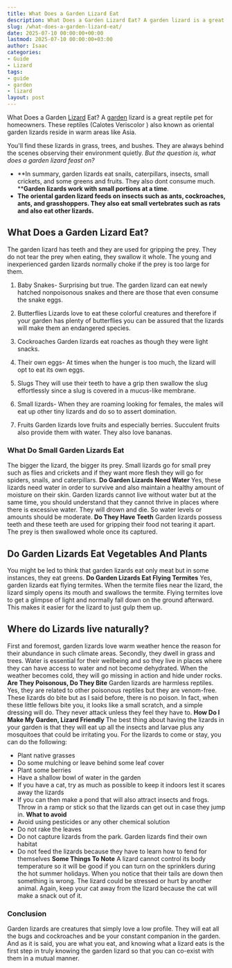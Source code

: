 ```yaml
---
title: What Does a Garden Lizard Eat
description: What Does a Garden Lizard Eat? A garden lizard is a great reptile pet for homeowners. These reptiles Calotes Veriscolor  also known as oriental garden lizards...
slug: /what-does-a-garden-lizard-eat/
date: 2025-07-10 00:00:00+00:00
lastmod: 2025-07-10 00:00:00+03:00
author: Isaac
categories:
- Guide
- Lizard
tags:
- guide
- garden
- lizard
layout: post
---
```

What Does a Garden [Lizard](https://pestpolicy.com/are-lizards-poisonous/) Eat? A [garden](https://pestpolicy.com/10-essential-lawn-and-garden-tools-for-fall/) lizard is a great reptile pet for homeowners. These reptiles (Calotes Veriscolor ) also known as oriental garden lizards reside in warm areas like Asia.

You'll find these lizards in grass, trees, and bushes. They are always behind the scenes observing their environment quietly.
*But the question is, what does a garden lizard feast on?*
- **In summary, garden lizards eat snails, caterpillars, insects, small crickets, and some greens and fruits. They also dont consume much. ****Garden lizards work with small portions at a time**.
- **The oriental garden lizard feeds on insects such as ants, cockroaches, ants, and grasshoppers. They also eat small vertebrates such as rats and also eat other lizards.**

## What Does a Garden Lizard Eat?
The garden lizard has teeth and they are used for gripping the prey. They do not tear the prey when eating, they swallow it whole. The young and inexperienced garden lizards normally choke if the prey is too large for them.

1. Baby Snakes- Surprising but true. The garden lizard can eat newly hatched nonpoisonous snakes and there are those that even consume the snake eggs.

2. Butterflies  Lizards love to eat these colorful creatures and therefore if your garden has plenty of butterflies you can be assured that the lizards will make them an endangered species.

3. Cockroaches Garden lizards eat roaches as though they were light snacks.

4. Their own eggs- At times when the hunger is too much, the lizard will opt to eat its own eggs.

5. Slugs  They will use their teeth to have a grip then swallow the slug effortlessly since a slug is covered in a mucus-like membrane.

6. Small lizards- When they are roaming looking for females, the males will eat up other tiny lizards and do so to assert domination.

7. Fruits  Garden lizards love fruits and especially berries. Succulent fruits also provide them with water. They also love bananas.
### **What Do Small Garden Lizards Eat**
The bigger the lizard, the bigger its prey. Small lizards go for small prey such as flies and crickets and if they want more flesh they will go for spiders, snails, and caterpillars.
**Do Garden Lizards Need Water**
Yes, these lizards need water in order to survive and also maintain a healthy amount of moisture on their skin. Garden lizards cannot live without water but at the same time, you should understand that they cannot thrive in places where there is excessive water. They will drown and die. So water levels or amounts should be moderate.
**Do They Have Teeth**
Garden lizards possess teeth and these teeth are used for gripping their food not tearing it apart. The prey is then swallowed whole once its captured.
## **Do Garden Lizards Eat Vegetables And Plants**
You might be led to think that garden lizards eat only meat but in some instances, they eat greens.
**Do Garden Lizards Eat Flying Termites**
Yes, garden lizards eat flying termites. When the termite flies near the lizard, the lizard simply opens its mouth and swallows the termite. Flying termites love to get a glimpse of light and normally fall down on the ground afterward. This makes it easier for the lizard to just gulp them up.
## Where do Lizards live naturally?
First and foremost, garden lizards love warm weather hence the reason for their abundance in such climate areas. Secondly, they dwell in grass and trees. Water is essential for their wellbeing and so they live in places where they can have access to water and not become dehydrated. When the weather becomes cold, they will go missing in action and hide under rocks.
**Are They Poisonous, Do They Bite**
Garden lizards are harmless reptiles. Yes, they are related to other poisonous reptiles but they are venom-free. These lizards do bite but as I said before, there is no poison. In fact, when these little fellows bite you, it looks like a small scratch, and a simple dressing will do. They never attack unless they feel they have to.
**How Do I Make My Garden, Lizard Friendly**
The best thing about having the lizards in your garden is that they will eat up all the insects and larvae plus any mosquitoes that could be irritating you. For the lizards to come or stay, you can do the following:
- Plant native grasses
- Do some mulching or leave behind some leaf cover
- Plant some berries
- Have a shallow bowl of water in the garden
- If you have a cat, try as much as possible to keep it indoors lest it scares away the lizards
- If you can then make a pond that will also attract insects and frogs. Throw in a ramp or stick so that the lizards can get out in case they jump in.
**What to avoid**
- Avoid using pesticides or any other chemical solution
- Do not rake the leaves
- Do not capture lizards from the park. Garden lizards find their own habitat
- Do not feed the lizards because they have to learn how to fend for themselves
**Some Things To Note**
A lizard cannot control its body temperature so it will be good if you can turn on the sprinklers during the hot summer holidays. When you notice that their tails are down then something is wrong. The lizard could be stressed or hurt by another animal. Again, keep your cat away from the lizard because the cat will make a snack out of it.
### **Conclusion**
Garden lizards are creatures that simply love a low profile. They will eat all the bugs and cockroaches and be your constant companion in the garden. And as it is said, you are what you eat, and knowing what a lizard eats is the first step in truly knowing the garden lizard so that you can co-exist with them in a mutual manner.
